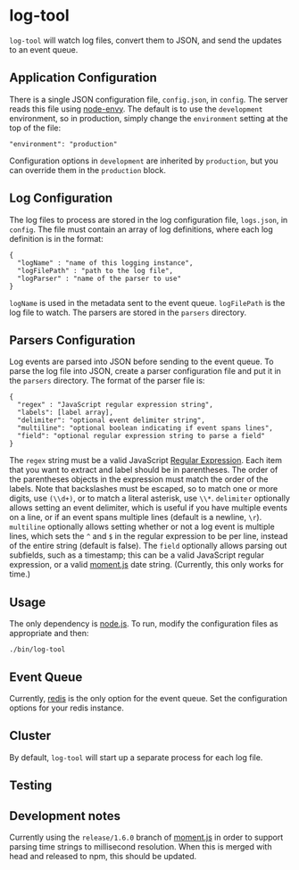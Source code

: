 # log-tool

`log-tool` will watch log files, convert them to JSON, and send the updates to an event queue.

## Application Configuration

There is a single JSON configuration file, `config.json`, in `config`. The server reads this file using [node-envy](https://github.com/eliOcs/node-envy). The default is to use the `development` environment, so in production, simply change the `environment` setting at the top of the file:

    "environment": "production"

Configuration options in `development` are inherited by `production`, but you can override them in the `production` block.

## Log Configuration

The log files to process are stored in the log configuration file, `logs.json`, in `config`. The file must contain an array of log definitions, where each log definition is in the format: 

    {
      "logName" : "name of this logging instance",
      "logFilePath" : "path to the log file",
      "logParser" : "name of the parser to use"
    }

`logName` is used in the metadata sent to the event queue. `logFilePath` is the log file to watch. The parsers are stored in the `parsers` directory. 

## Parsers Configuration

Log events are parsed into JSON before sending to the event queue. To parse the log file into JSON, create a parser configuration file and put it in the `parsers` directory. The format of the parser file is:

    {
      "regex" : "JavaScript regular expression string",
      "labels": [label array],
      "delimiter": "optional event delimiter string",
      "multiline": "optional boolean indicating if event spans lines",
      "field": "optional regular expression string to parse a field"
    }

The `regex` string must be a valid JavaScript [Regular Expression](https://developer.mozilla.org/en/JavaScript/Guide/Regular_Expressions). Each item that you want to extract and label should be in parentheses. The order of the parentheses objects in the expression must match the order of the labels. Note that backslashes must be escaped, so to match one or more digits, use `(\\d+)`, or to match a literal asterisk, use `\\*`. `delimiter` optionally allows setting an event delimiter, which is useful if you have multiple events on a line, or if an event spans multiple lines (default is a newline, `\r`). `multiline` optionally allows setting whether or not a log event is multiple lines, which sets the `^` and `$` in the regular expression to be per line, instead of the entire string (default is false). The `field` optionally allows parsing out subfields, such as a timestamp; this can be a valid JavaScript regular expression, or a valid [moment.js](http://momentjs.com/docs/#/parsing/string-format/) date string. (Currently, this only works for time.)

## Usage

The only dependency is [node.js](http://nodejs.org/). To run, modify the configuration files as appropriate and then:

    ./bin/log-tool

## Event Queue

Currently, [redis](http://redis.io/) is the only option for the event queue. Set the configuration options for your redis instance.

## Cluster

By default, `log-tool` will start up a separate process for each log file.

## Testing

## Development notes

Currently using the `release/1.6.0` branch of [moment.js](http://momentjs.com/) in order to support parsing time strings to millisecond resolution. When this is merged with head and released to npm, this should be updated.